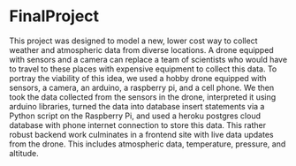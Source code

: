 # FinalProject
This project was designed to model a new, lower cost way to collect weather and atmospheric data from diverse locations. A drone equipped
with sensors and a camera can replace a team of scientists who would have to travel to these places with expensive equipment to collect 
this data. To portray the viability of this idea, we used a hobby drone equipped with sensors, a camera, an arduino, a raspberry pi, 
and a cell phone. We then took the data collected from the sensors in the drone, interpreted it using arduino libraries, turned the data
into database insert statements via a Python script on the Raspberry Pi, and used a heroku postgres cloud database with phone internet 
connection to store this data. 
This rather robust backend work culminates in a frontend site with live data updates from the drone. This includes atmospheric data, 
temperature, pressure, and altitude. 
